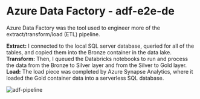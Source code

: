# Azure Data Factory - adf-e2e-de

Azure Data Factory was the tool used to engineer more of the extract/transform/load (ETL) pipeline.

**Extract:** I connected to the local SQL server database, queried for all of the tables, and copied them into the Bronze container in the data lake.
**Transform:** Then, I queued the Databricks notebooks to run and process the data from the Bronze to Silver layer and from the Silver to Gold layer.
**Load:** The load piece was completed by Azure Synapse Analytics, where it loaded the Gold container data into a serverless SQL database.

![adf-pipeline](https://github.com/user-attachments/assets/124ab5d1-e781-4229-9f0b-3dce0bc3806f)
